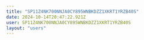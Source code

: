 ```yaml
---
title: "SP11Z4NK700NNJA0CY895WNBKDZZ1XKRT1YRZB40S"
date: 2024-10-14T20:47:22.921Z
user: SP11Z4NK700NNJA0CY895WNBKDZZ1XKRT1YRZB40S
layout: "users"
---
```

    